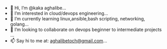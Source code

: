 - 👋 Hi, I’m @kaka aghalibe...
- 👀 I’m interested in cloud/devops engineering...
- 🌱 I’m currently learning linux,ansible,bash scripting, networking, golang...
- 💞️ I’m looking to collaborate on devops beginner to intermediate projects ...
- 📫 Say hi to me at: aghalibetoch@gmail.com...

